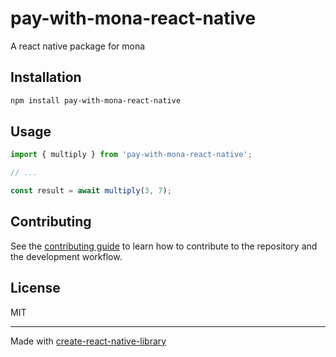 # pay-with-mona-react-native

A react native package for mona

## Installation

```sh
npm install pay-with-mona-react-native
```

## Usage


```js
import { multiply } from 'pay-with-mona-react-native';

// ...

const result = await multiply(3, 7);
```


## Contributing

See the [contributing guide](CONTRIBUTING.md) to learn how to contribute to the repository and the development workflow.

## License

MIT

---

Made with [create-react-native-library](https://github.com/callstack/react-native-builder-bob)
